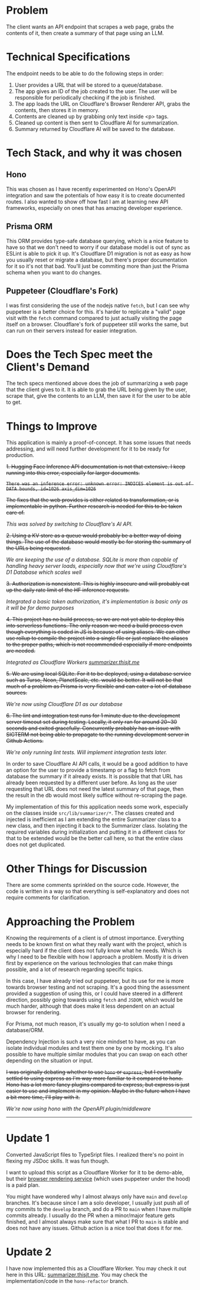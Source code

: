 # Problem

The client wants an API endpoint that scrapes a web page, grabs the contents of it, then create a summary of that page using an LLM.

# Technical Specifications

The endpoint needs to be able to do the following steps in order:

1. User provides a URL that will be stored to a queue/database.
2. The app gives an ID of the job created to the user. The user will be responsible for periodically checking if the job is finished.
3. The app loads the URL on Cloudflare's Browser Renderer API, grabs the contents, then stores it in memory.
4. Contents are cleaned up by grabbing only text inside &lt;p> tags.
5. Cleaned up content is then sent to Cloudflare AI for summarization.
6. Summary returned by Cloudflare AI will be saved to the database.

# Tech Stack, and why it was chosen

## Hono

This was chosen as I have recently experimented on Hono's OpenAPI integration and saw the potentials of how easy it is to create documented routes. I also wanted to show off how fast I am at learning new API frameworks, especially on ones that has amazing developer experience.

## Prisma ORM

This ORM provides type-safe database querying, which is a nice feature to have so that we don't need to worry if our database model is out of sync as ESLint is able to pick it up. It's Cloudflare D1 migration is not as easy as how you usually reset or migrate a database, but there's proper documentation for it so it's not that bad. You'll just be commiting more than just the Prisma schema when you want to do changes.

## Puppeteer (Cloudflare's Fork)

I was first considering the use of the nodejs native `fetch`, but I can see why puppeteer is a better choice for this. it's harder to replicate a "valid" page visit with the `fetch` command compared to just actually visiting the page itself on a browser. Cloudflare's fork of puppeteer still works the same, but can run on their servers instead for easier integration.

# Does the Tech Spec meet the Client's Demand

The tech specs mentioned above does the job of summarizing a web page that the client gives to it. It is able to grab the URL being given by the user, scrape that, give the contents to an LLM, then save it for the user to be able to get.

# Things to Improve

This application is mainly a proof-of-concept. It has some issues that needs addressing, and will need further development for it to be ready for production.

~~1. Hugging Face Inference API documentation is not that extensive. I keep running into this error, especially for larger documents.~~

~~`There was an inference error: unknown error: INDICES element is out of DATA bounds, id=1026 axis_dim=1026`~~

~~The fixes that the web provides is either related to transformation, or is implementable in python. Further research is needed for this to be taken care of.~~

_This was solved by switching to Cloudflare's AI API._

~~2. Using a KV store as a queue would probably be a better way of doing things. The use of the database would mostly be for storing the summary of the URLs being requested.~~

_We are keeping the use of a database. SQLite is more than capable of handling heavy server loads, especially now that we're using Cloudflare's D1 Database which scales well_

~~3. Authorization is nonexistent. This is highly insecure and will probably eat up the daily rate limit of the HF inference requests.~~

_Integrated a basic token authorization, it's implementation is basic only as it will be for demo purposes_

~~4. This project has no build process, so we are not yet able to deploy this into serverless functions. The only reason we need a build process even though everything is coded in JS is because of using aliases. We can either use rollup to compile the project into a single file or just replace the aliases to the proper paths, which is not recommended especially if more endpoints are needed.~~

_Integrated as Cloudflare Workers [summarizer.thisjt.me](https://summarizer.thisjt.me)_

~~5. We are using local SQLite. For it to be deployed, using a database service such as Turso, Neon, PlanetScale, etc. would be better. It will not be that much of a problem as Prisma is very flexible and can cater a lot of database sources.~~

_We're now using Cloudflare D1 as our database_

~~6. The lint and integration test runs for 1 minute due to the development server timeout set during testing. Locally, it only ran for around 20~30 seconds and exited gracefully. Concurrently probably has an issue with SIGTERM not being able to propagate to the running development server in Github Actions.~~

_We're only running lint tests. Will implement integration tests later._

In order to save Cloudflare AI API calls, it would be a good addition to have an option for the user to provide a timestamp or a flag to fetch from database the summary if it already exists. It is possible that that URL has already been requested by a different user before. As long as the user requesting that URL does not need the latest summary of that page, then the result in the db would most likely suffice without re-scraping the page.

My implementation of this for this application needs some work, especially on the classes inside `src/lib/summarizer/*`. The classes created and injected is inefficient as I am extending the entire Summarizer class to a new class, and then injecting it back to the Summarizer class. Isolating the required variables during initialization and putting it in a different class for that to be extended would be the better call here, so that the entire class does not get duplicated.

# Other Things for Discussion

There are some comments sprinkled on the source code. However, the code is written in a way so that everything is self-explanatory and does not require comments for clarification.

# Approaching the Problem

Knowing the requirements of a client is of utmost importance. Everything needs to be known first on what they really want with the project, which is especially hard if the client does not fully know what he needs. Which is why I need to be flexible with how I approach a problem. Mostly it is driven first by experience on the various technologies that can make things possible, and a lot of research regarding specific topics.

In this case, I have already tried out puppeteer, but its use for me is more towards browser testing and not scraping. It's a good thing the assessment provided a suggestion of using this, or I could have steered in a different direction, possibly going towards using `fetch` and `JSDOM`, which would be much harder, although that does make it less dependent on an actual browser for rendering.

For Prisma, not much reason, it's usually my go-to solution when I need a database/ORM.

Dependency Injection is such a very nice mindset to have, as you can isolate individual modules and test them one by one by mocking. It's also possible to have multiple similar modules that you can swap on each other depending on the situation or input.

~~I was originally debating whether to use `hono` or `express`, but I eventually settled to using express as I'm way more familiar to it compared to hono. Hono has a lot more fancy plugins compared to express, but express is just easier to use and implement in my opinion. Maybe in the future when I have a bit more time, I'll play with it.~~

_We're now using hono with the OpenAPI plugin/middleware_

---

# Update 1

Converted JavaScript files to TypeSript files. I realized there's no point in flexing my JSDoc skills. It was fun though.

I want to upload this script as a Cloudflare Worker for it to be demo-able, but their [browser rendering service](https://developers.cloudflare.com/browser-rendering/) (which uses puppeteer under the hood) is a paid plan.

You might have wondered why I almost always only have `main` and `develop` branches. It's because since I am a solo developer, I usually just push all of my commits to the `develop` branch, and do a PR to `main` when I have multiple commits already. I usually do the PR when a minor/major feature gets finished, and I almost always make sure that what I PR to `main` is stable and does not have any issues. Github action is a nice tool that does it for me.

# Update 2

I have now implemented this as a Cloudflare Worker. You may check it out here in this URL: [summarizer.thisjt.me](https://summarizer.thisjt.me). You may check the implementation/code in the `hono-refactor` branch.
